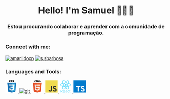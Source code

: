 <h1 align="center">Hello! I'm Samuel 👩🏻‍💻</h1>
<h3 align="center">Estou procurando colaborar e aprender com a comunidade de programação.</h3>
<h3 align="left">Connect with me:</h3>
<p align="left">
<a href="https://github.com/ssbarbosa" target="blank"><img align="center" src="https://cdn.jsdelivr.net/npm/simple-icons@3.0.1/icons/linkedin.svg" alt="amarildoxp" height="30" width="40" /></a>
<a href="https://www.instagram.com/s.sbarbosa/" target="blank"><img align="center" src="https://cdn.jsdelivr.net/npm/simple-icons@3.0.1/icons/instagram.svg" alt="s.sbarbosa" height="30" width="40" /></a>
</p>
<h3 align="left">Languages and Tools:</h3>
<p align="left"> <a href="https://www.w3schools.com/css/" target="_blank"> 
<img src="https://raw.githubusercontent.com/devicons/devicon/master/icons/css3/css3-original-wordmark.svg" alt="css3" width="40" height="40"/> </a> <a href="https://dart.dev" target="_blank"> 
<img src="https://www.vectorlogo.zone/logos/git-scm/git-scm-icon.svg" alt="git" width="40" height="40"/> </a> <a href="https://www.w3.org/html/" target="_blank"> 
<img src="https://raw.githubusercontent.com/devicons/devicon/master/icons/html5/html5-original-wordmark.svg" alt="html5" width="40" height="40"/> </a> <a href="https://developer.mozilla.org/en-US/docs/Web/JavaScript" target="_blank"> 
<img src="https://raw.githubusercontent.com/devicons/devicon/master/icons/javascript/javascript-original.svg" alt="javascript" width="40" height="40"/> </a> <a href="https://www.linux.org/" target="_blank"> 
<img src="https://raw.githubusercontent.com/devicons/devicon/master/icons/react/react-original-wordmark.svg" alt="react" width="40" height="40"/> </a> <a href="https://redux.js.org" target="_blank"> 
<img src="https://raw.githubusercontent.com/devicons/devicon/master/icons/typescript/typescript-original.svg" alt="typescript" width="40" height="40"/> </a> </p>
